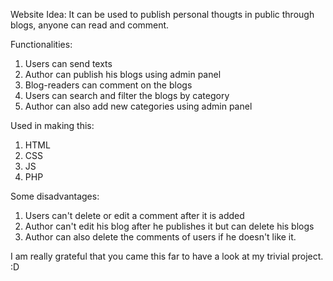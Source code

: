 Website Idea: It can be used to publish personal thougts in public through blogs, anyone can read and comment.

Functionalities:
1. Users can send texts
2. Author can publish his blogs using admin panel
3. Blog-readers can comment on the blogs
4. Users can search and filter the blogs by category
5. Author can also add new categories using admin panel

Used in making this:
1. HTML
2. CSS
3. JS
4. PHP

Some disadvantages:
1. Users can't delete or edit a comment after it is added
2. Author can't edit his blog after he publishes it but can delete his blogs 
3. Author can also delete the comments of users if he doesn't like it.


I am really grateful that you came this far to have a look at my trivial project. :D